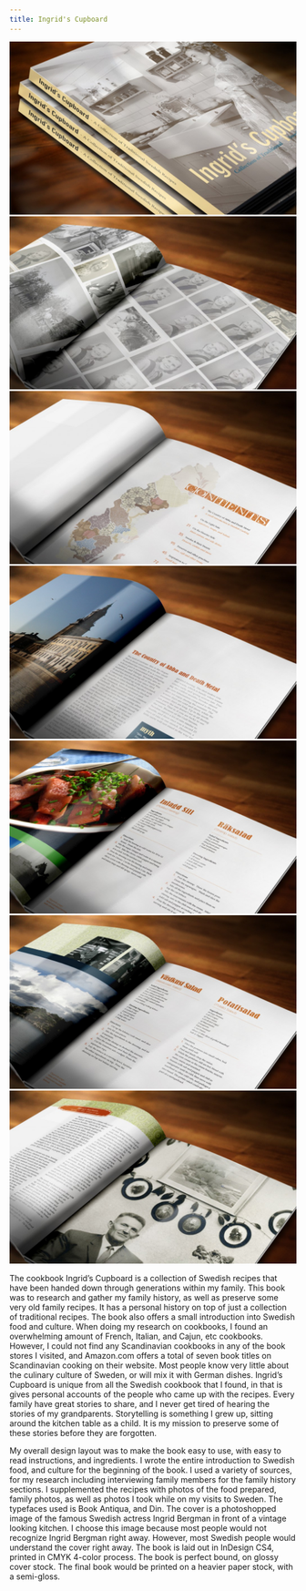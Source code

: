 ```yaml
---
title: Ingrid's Cupboard
---
```


![Cupboard](assets/img/work/proj-10/cookbook1.jpg)
![Cupboard](assets/img/work/proj-10/cookbook2.jpg)
![Cupboard](assets/img/work/proj-10/cookbook3.jpg)
![Cupboard](assets/img/work/proj-10/cookbook4.jpg)
![Cupboard](assets/img/work/proj-10/cookbook5.jpg)
![Cupboard](assets/img/work/proj-10/cookbook6.jpg)
![Cupboard](assets/img/work/proj-10/cookbook7.jpg)

The cookbook Ingrid’s Cupboard is a collection of Swedish recipes that have been handed down through generations within my family. This book was to research and gather my family history, as well as preserve some very old family recipes. It has a personal history on top of just a collection of traditional recipes. The book also offers a small introduction into Swedish food and culture. When doing my research on cookbooks, I found an overwhelming amount of French, Italian, and Cajun, etc cookbooks. However, I could not find any Scandinavian cookbooks in any of the book stores I visited, and Amazon.com offers a total of seven book titles on Scandinavian cooking on their website. Most people know very little about the culinary culture of Sweden, or will mix it with German dishes. Ingrid’s Cupboard is unique from all the Swedish cookbook that I found, in that is gives personal accounts of the people who came up with the recipes. Every family have great stories to share, and I never get tired of hearing the stories of my grandparents. Storytelling is something I grew up, sitting around the kitchen table as a child. It is my mission to preserve some of these stories before they are forgotten.

My overall design layout was to make the book easy to use, with easy to read instructions, and ingredients. I wrote the entire introduction to Swedish food, and culture for the beginning of the book. I used a variety of sources, for my research including interviewing family members for the family history sections. I supplemented the recipes with photos of the food prepared, family photos, as well as photos I took while on my visits to Sweden. The typefaces used is Book Antiqua, and Din. The cover is a photoshopped image of the famous Swedish actress Ingrid Bergman in front of a vintage looking kitchen. I choose this image because most people would not recognize Ingrid Bergman right away. However, most Swedish people would understand the cover right away. The book is laid out in InDesign CS4, printed in CMYK 4-color process. The book is perfect bound, on glossy cover stock. The final book would be printed on a heavier paper stock, with a semi-gloss.